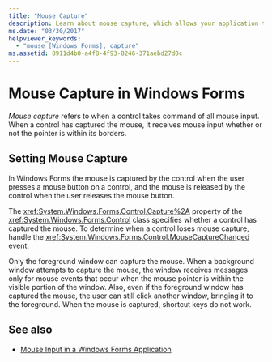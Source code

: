 ```yaml
---
title: "Mouse Capture"
description: Learn about mouse capture, which allows your application to receive mouse input whether or not the pointer is within its borders. 
ms.date: "03/30/2017"
helpviewer_keywords: 
  - "mouse [Windows Forms], capture"
ms.assetid: 8911d4b0-a4f8-4f93-8246-371aebd27d0c
---
```

# Mouse Capture in Windows Forms

*Mouse capture* refers to when a control takes command of all mouse input. When a control has captured the mouse, it receives mouse input whether or not the pointer is within its borders.  
  
## Setting Mouse Capture  

 In Windows Forms the mouse is captured by the control when the user presses a mouse button on a control, and the mouse is released by the control when the user releases the mouse button.  
  
 The <xref:System.Windows.Forms.Control.Capture%2A> property of the <xref:System.Windows.Forms.Control> class specifies whether a control has captured the mouse. To determine when a control loses mouse capture, handle the <xref:System.Windows.Forms.Control.MouseCaptureChanged> event.  
  
 Only the foreground window can capture the mouse. When a background window attempts to capture the mouse, the window receives messages only for mouse events that occur when the mouse pointer is within the visible portion of the window. Also, even if the foreground window has captured the mouse, the user can still click another window, bringing it to the foreground. When the mouse is captured, shortcut keys do not work.  
  
## See also

- [Mouse Input in a Windows Forms Application](mouse-input-in-a-windows-forms-application.md)
